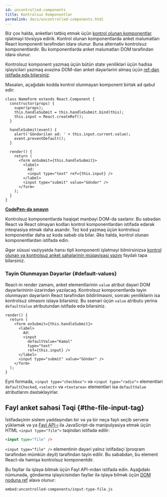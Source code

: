 ```yaml
---
id: uncontrolled-components
title: Kontrolsuz Komponentlər
permalink: docs/uncontrolled-components.html
---
```


Biz çox halda, anketləri tətbiq etmək üçün [kontrol olunan komponentlər](/docs/forms.html) işlətməyi tövsiyyə edirik. Kontrol olunan komponentlərdə anket məlumatları React komponenti tərəfindən idarə olunur. Buna alternativ kontrolsuz komponentlərdir. Bu komponentlərdə anket məlumatları DOM tərəfindən idarə olunur.

Kontrolsuz komponent yazmaq üçün bütün state yenilikləri üçün hadisə işləyiciləri yazmaq əvəzinə DOM-dan anket dəyərlərini almaq üçün [ref-dən istifadə edə bilərsiniz](/docs/refs-and-the-dom.html).

Məsələn, açağıdakı kodda kontrol olunmayan komponent birtək ad qəbul edir:

```javascript{5,9,18}
class NameForm extends React.Component {
  constructor(props) {
    super(props);
    this.handleSubmit = this.handleSubmit.bind(this);
    this.input = React.createRef();
  }

  handleSubmit(event) {
    alert('Göndərilən ad: ' + this.input.current.value);
    event.preventDefault();
  }

  render() {
    return (
      <form onSubmit={this.handleSubmit}>
        <label>
          Ad:
          <input type="text" ref={this.input} />
        </label>
        <input type="submit" value="Göndər" />
      </form>
    );
  }
}
```

[**CodePen-də sınayın**](https://codepen.io/gaearon/pen/WooRWa?editors=0010)

Kontrolsuz komponentlərdə həqiqət mənbəyi DOM-da saxlanır. Bu səbədən React və React olmayan kodları kontrol komponentlərdən istifadə edərək inteqrasiya etmək daha asandır. Tez kod yazmaq üçün kontrolsuz komponentlər daha az koda səbəb ola bilər. Əks halda, kontrol olunan komponentlərdən istifadə edin.

Əgər xüsusi vəziyyətdə hansı tipli komponenti işlətməyi bilmirsinizsə [kontrol olunan və kontrolsuz anket sahələrinin müqayisəsi yazını](https://goshakkk.name/controlled-vs-uncontrolled-inputs-react/) faydalı tapa bilərsiniz.

### Təyin Olunmayan Dəyərlər {#default-values}

React-in render zamanı, anket elementlərinin `value` atribut dəyəri DOM dəyərlərininin üzərindən yazılacaq. Kontrolsuz komponentlərdə təyin olunmayan dəyərlərin React tərəfindən bildirilməsini, sonrakı yeniliklərin isə kontrolsuz olmasını istəyə bilərsiniz. Bu ssenari üçün `value` atributu yerinə `defaultValue` atributundan istifadə edə bilərsiniz.

```javascript{7}
render() {
  return (
    <form onSubmit={this.handleSubmit}>
      <label>
        Ad:
        <input
          defaultValue="Kamal"
          type="text"
          ref={this.input} />
      </label>
      <input type="submit" value="Göndər" />
    </form>
  );
}
```

Eyni formada, `<input type="checkbox">` və `<input type="radio">` elementləri `defaultChecked`, `<select>` və `<textarea>` elementləri isə `defaultValue` atributlarını dəstəkləyirlər.

## Fayl anket sahəsi Təqi {#the-file-input-tag}

İstifadəçinin sistem yaddaşından bir və ya bir neçə faylı seçib serverə yükləmək və ya [Fayl API-ı](https://developer.mozilla.org/en-US/docs/Web/API/File/Using_files_from_web_applications) ilə JavaScript-də manipulyasiya etmək üçün HTML  `<input type="file">` təqindən istifadə edilir:

```html
<input type="file" />
```

`<input type="file" />` elementinin dəyəri yalnız istifadəçi (proqram tərəfindən mümkün deyil) tərəfindən təyin edilir. Bu səbəbdən, bu element React-də həmişə kontrolsuz komponentdir.

Bu fayllar ilə işləyə bilmək üçün Fayl API-ından istifadə edin. Aşağıdakı nümunədə, göndərmə işləyicisindən fayllar ilə işləyə bilmək üçün [DOM noduna ref](/docs/refs-and-the-dom.html) əlavə olunur:

`embed:uncontrolled-components/input-type-file.js`

[](codepen://uncontrolled-components/input-type-file)


